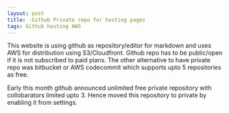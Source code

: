 ```yaml
---
layout: post
title: -Github Private repo for hosting pages
tags: Github hosting AWS  
---
```


This website is using github as repository/editor for markdown and uses AWS for distribution using S3/Cloudfront. Github repo has to be public/open if it is not subscribed to paid plans. The other alternative to have private repo was bitbucket or AWS codecommit which supports upto 5 repositories as free.

Early this month github announced  unlimited free private repository with collobarators limited upto 3. Hence moved this repository to private by enabling it from settings.



